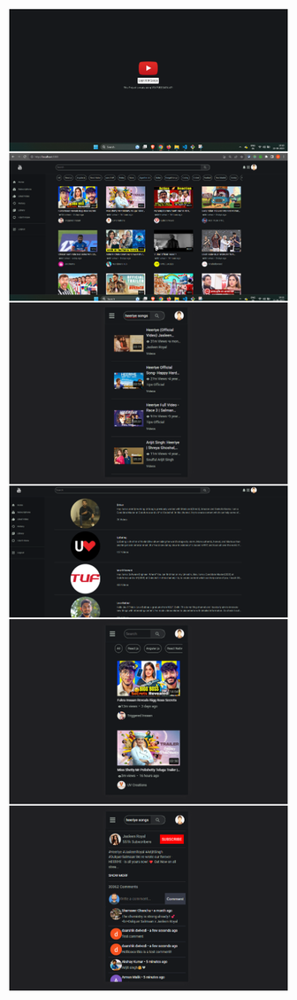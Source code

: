 <div align="center">
  <img alt="Demo" src="assets\Login.png" />
</div>
<div align="center">
  <img alt="Demo" src="assets\Homepage.png" />
</div>

<div align="center">
  <img alt="Demo" src="assets\Searching1.png" />
</div>
<div align="center">
  <img alt="Demo" src="assets\Subscription.png" />
</div>

<div align="center">
  <img alt="Demo" src="assets\Mobile_view.png" />
</div>

<div align="center">
  <img alt="Demo" src="assets\AddingComment.png" />
</div>
